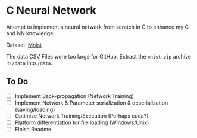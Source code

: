 # C Neural Network

Attempt to implement a neural network from scratch in C to enhance my C and NN knowledge.

Dataset: [Mnist](https://www.kaggle.com/datasets/oddrationale/mnist-in-csv)

The data CSV Files were too large for GitHub. Extract the `mnist.zip` archive in `/data` into `/data`.


## To Do

- [ ] Implement Back-propagation (Network Training)
- [ ] Implement Network & Parameter serialization & deserialization (saving/loading)
- [ ] Optimize Network Training/Execution (Perhaps cuda?)
- [ ] Platform differentiation for file loading (Windows/Unix)
- [ ] Finish Readme
